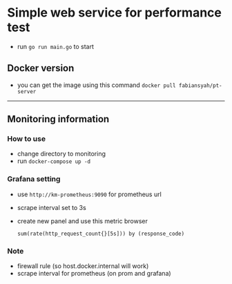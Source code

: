 # Simple web service for performance test

- run `go run main.go` to start

## Docker version

- you can get the image using this command `docker pull fabiansyah/pt-server`

---

## Monitoring information

### How to use

- change directory to monitoring
- run `docker-compose up -d`

### Grafana setting

- use `http://km-prometheus:9090` for prometheus url
- scrape interval set to 3s
- create new panel and use this metric browser

  ```promql
  sum(rate(http_request_count{}[5s])) by (response_code)
  ```

### Note

- firewall rule (so host.docker.internal will work)
- scrape interval for prometheus (on prom and grafana)